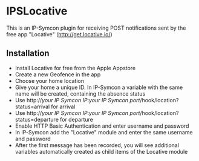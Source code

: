 # IPSLocative

This is an IP-Symcon plugin for receiving POST notifications sent by the free app "Locative" (http://get.locative.io/) 


## Installation

* Install Locative for free from the Apple Appstore
* Create a new Geofence in the app
* Choose your home location
* Give your home a unique ID. In IP-Symcon a variable with the same name will be created, containing the absence status
* Use http://_your IP Symcon IP_:_your IP Symcon port_/hook/location?status=arrival for arrival
* Use http://_your IP Symcon IP_:_your IP Symcon port_/hook/location?status=departure for departure
* Enable HTTP Basic Authentication and enter username and password
* In IP-Symcon add the "Locative" module and enter the same username and password
* After the first message has been recorded, you will see additional variables automatically created as child items of the Locative module